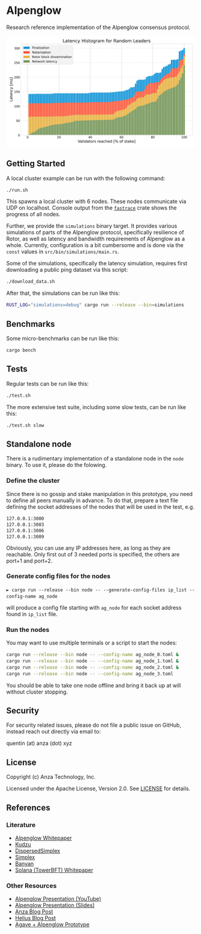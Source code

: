 # Alpenglow

Research reference implementation of the Alpenglow consensus protocol.

![Latency Histogram for Random Leaders](./latency_histogram.png)

## Getting Started

A local cluster example can be run with the following command:

```bash
./run.sh
```

This spawns a local cluster with 6 nodes.
These nodes communicate via UDP on localhost.
Console output from the [`fastrace`](https://docs.rs/fastrace) crate shows the progress of all nodes.

Further, we provide the `simulations` binary target.
It provides various simulations of parts of the Alpenglow protocol,
specifically resilience of Rotor, as well as latency and bandwidth requirements of Alpenglow as a whole.
Currently, configuration is a bit cumbersome and is done via the `const` values in `src/bin/simulations/main.rs`.

Some of the simulations, specifically the latency simulation, requires first downloading a public ping dataset via this script:

```bash
./download_data.sh
```

After that, the simulations can be run like this:

```bash
RUST_LOG="simulations=debug" cargo run --release --bin=simulations
```

## Benchmarks

Some micro-benchmarks can be run like this:

```bash
cargo bench
```

## Tests

Regular tests can be run like this:

```bash
./test.sh
```

The more extensive test suite, including some slow tests, can be run like this:

```bash
./test.sh slow
```

## Standalone node

There is a rudimentary implementation of a standalone node in the `node` binary. To use it, please do the folowing.

### Define the cluster
Since there is no gossip and stake manipulation in this prototype, you need to define all peers manually in advance. To do that, prepare a text file defining the socket addresses of the nodes that will be used in the test, e.g.
```csv
127.0.0.1:3000
127.0.0.1:3003
127.0.0.1:3006
127.0.0.1:3009
```
Obviously, you can use any IP addresses here, as long as they are reachable. Only first out of 3 needed ports is specified, the others are port+1 and port+2.

### Generate config files for the nodes

```► cargo run --release --bin node -- --generate-config-files ip_list --config-name ag_node```

will produce a config file starting with ```ag_node``` for each socket address found in ```ip_list``` file.

### Run the nodes
You may want to use multiple terminals or a script to start the nodes:
``` bash
cargo run --release --bin node -- --config-name ag_node_0.toml &
cargo run --release --bin node -- --config-name ag_node_1.toml &
cargo run --release --bin node -- --config-name ag_node_2.toml &
cargo run --release --bin node -- --config-name ag_node_3.toml
```

You should be able to take one node offline and bring it back up at will without cluster stopping.

## Security

For security related issues, please do not file a public issue on GitHub,
instead reach out directly via email to:

quentin (at) anza (dot) xyz

## License

Copyright (c) Anza Technology, Inc.

Licensed under the Apache License, Version 2.0. See [LICENSE](LICENSE) for details.

## References

### Literature

- [Alpenglow Whitepaper](https://drive.google.com/file/d/1y_7ddr8oNOknTQYHzXeeMD2ProQ0WjMs/view?usp=sharing)
- [Kudzu](https://arxiv.org/pdf/2505.08771)
- [DispersedSimplex](https://iacr.steepath.eu/2023/1916-DispersedSimplexsimpleandefficientatomicbroadcast.pdf)
- [Simplex](https://eprint.iacr.org/2023/463.pdf)
- [Banyan](https://arxiv.org/pdf/2312.05869v3)
- [Solana (TowerBFT) Whitepaper](https://solana.com/solana-whitepaper.pdf)

### Other Resources

- [Alpenglow Presentation (YouTube)](https://www.youtube.com/watch?v=x1sxtm-dvyE)
- [Alpenglow Presentation (Slides)](https://disco.ethz.ch/members/wroger/AlpenglowPresentation.pdf)
- [Anza Blog Post](https://www.anza.xyz/blog/alpenglow-a-new-consensus-for-solana)
- [Helius Blog Post](https://www.helius.dev/blog/alpenglow)
- [Agave + Alpenglow Prototype](https://github.com/anza-xyz/alpenglow)
